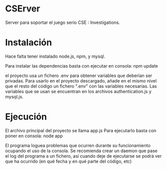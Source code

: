 # CSErver
Server para soportar el juego serio CSE : Investigations.

# Instalación
Hace falta tener instalado node.js, npm, y mysql.

Para instalar las dependencias basta con ejecutar en consola: npm update

el proyecto usa un fichero .env para obtener variables que deberían ser privadas. Para usarlo en el proyecto descargado, añade en el mismo nivel que el resto del código un fichero ".env" con las variables necesarias.
Las variables que se usan se encuentran en los archivos authentication.js y mysql.js.

# Ejecución
El archivo principal del proyecto se llama app.js
Para ejecutarlo basta con poner en consola: node app

El programa loguea problemas que ocurren durante su funcionamiento ocupando el uso de la consola. Se recomienda crear un daemon que pase el log del programa a un fichero, así cuando deje de ejecutarse se podrá ver que ha ocurrido (en qué fecha y en qué parte del código, etc)
